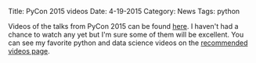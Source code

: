 Title: PyCon 2015 videos
Date: 4-19-2015
Category: News
Tags: python

Videos of the talks from PyCon 2015 can be found [here](http://pyvideo.org/category/65/pycon-us-2015). I haven't had a chance to watch any yet but I'm sure some of them will be excellent. You can see my favorite python and data science videos on the [recommended videos page](https://www.datasciencebytes.com/recommended-videos/).

